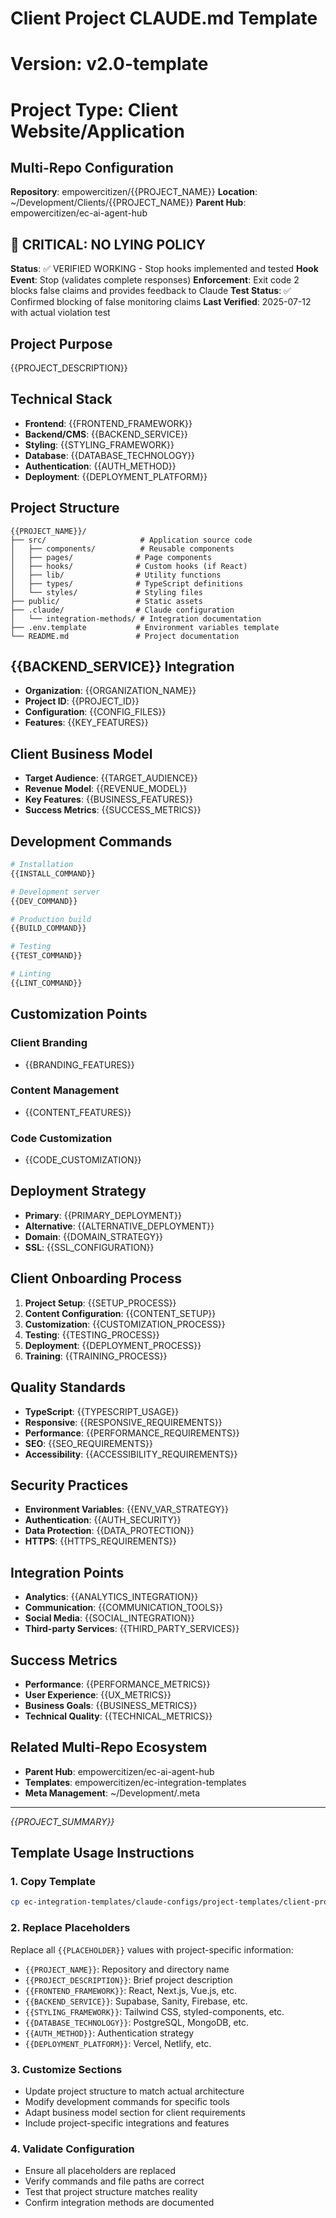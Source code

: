 # Client Project CLAUDE.md Template
# Version: v2.0-template
# Project Type: Client Website/Application

## Multi-Repo Configuration
**Repository**: empowercitizen/{{PROJECT_NAME}}
**Location**: ~/Development/Clients/{{PROJECT_NAME}}
**Parent Hub**: empowercitizen/ec-ai-agent-hub

## 🚨 CRITICAL: NO LYING POLICY
**Status**: ✅ VERIFIED WORKING - Stop hooks implemented and tested
**Hook Event**: Stop (validates complete responses) 
**Enforcement**: Exit code 2 blocks false claims and provides feedback to Claude
**Test Status**: ✅ Confirmed blocking of false monitoring claims
**Last Verified**: 2025-07-12 with actual violation test

## Project Purpose
{{PROJECT_DESCRIPTION}}

## Technical Stack
- **Frontend**: {{FRONTEND_FRAMEWORK}}
- **Backend/CMS**: {{BACKEND_SERVICE}}
- **Styling**: {{STYLING_FRAMEWORK}}
- **Database**: {{DATABASE_TECHNOLOGY}}
- **Authentication**: {{AUTH_METHOD}}
- **Deployment**: {{DEPLOYMENT_PLATFORM}}

## Project Structure
```
{{PROJECT_NAME}}/
├── src/                     # Application source code
│   ├── components/          # Reusable components
│   ├── pages/              # Page components
│   ├── hooks/              # Custom hooks (if React)
│   ├── lib/                # Utility functions
│   ├── types/              # TypeScript definitions
│   └── styles/             # Styling files
├── public/                 # Static assets
├── .claude/                # Claude configuration
│   └── integration-methods/ # Integration documentation
├── .env.template           # Environment variables template
└── README.md               # Project documentation
```

## {{BACKEND_SERVICE}} Integration
- **Organization**: {{ORGANIZATION_NAME}}
- **Project ID**: {{PROJECT_ID}}
- **Configuration**: {{CONFIG_FILES}}
- **Features**: {{KEY_FEATURES}}

## Client Business Model
- **Target Audience**: {{TARGET_AUDIENCE}}
- **Revenue Model**: {{REVENUE_MODEL}}
- **Key Features**: {{BUSINESS_FEATURES}}
- **Success Metrics**: {{SUCCESS_METRICS}}

## Development Commands
```bash
# Installation
{{INSTALL_COMMAND}}

# Development server
{{DEV_COMMAND}}

# Production build
{{BUILD_COMMAND}}

# Testing
{{TEST_COMMAND}}

# Linting
{{LINT_COMMAND}}
```

## Customization Points
### Client Branding
- {{BRANDING_FEATURES}}

### Content Management
- {{CONTENT_FEATURES}}

### Code Customization
- {{CODE_CUSTOMIZATION}}

## Deployment Strategy
- **Primary**: {{PRIMARY_DEPLOYMENT}}
- **Alternative**: {{ALTERNATIVE_DEPLOYMENT}}
- **Domain**: {{DOMAIN_STRATEGY}}
- **SSL**: {{SSL_CONFIGURATION}}

## Client Onboarding Process
1. **Project Setup**: {{SETUP_PROCESS}}
2. **Content Configuration**: {{CONTENT_SETUP}}
3. **Customization**: {{CUSTOMIZATION_PROCESS}}
4. **Testing**: {{TESTING_PROCESS}}
5. **Deployment**: {{DEPLOYMENT_PROCESS}}
6. **Training**: {{TRAINING_PROCESS}}

## Quality Standards
- **TypeScript**: {{TYPESCRIPT_USAGE}}
- **Responsive**: {{RESPONSIVE_REQUIREMENTS}}
- **Performance**: {{PERFORMANCE_REQUIREMENTS}}
- **SEO**: {{SEO_REQUIREMENTS}}
- **Accessibility**: {{ACCESSIBILITY_REQUIREMENTS}}

## Security Practices
- **Environment Variables**: {{ENV_VAR_STRATEGY}}
- **Authentication**: {{AUTH_SECURITY}}
- **Data Protection**: {{DATA_PROTECTION}}
- **HTTPS**: {{HTTPS_REQUIREMENTS}}

## Integration Points
- **Analytics**: {{ANALYTICS_INTEGRATION}}
- **Communication**: {{COMMUNICATION_TOOLS}}
- **Social Media**: {{SOCIAL_INTEGRATION}}
- **Third-party Services**: {{THIRD_PARTY_SERVICES}}

## Success Metrics
- **Performance**: {{PERFORMANCE_METRICS}}
- **User Experience**: {{UX_METRICS}}
- **Business Goals**: {{BUSINESS_METRICS}}
- **Technical Quality**: {{TECHNICAL_METRICS}}

## Related Multi-Repo Ecosystem
- **Parent Hub**: empowercitizen/ec-ai-agent-hub
- **Templates**: empowercitizen/ec-integration-templates
- **Meta Management**: ~/Development/.meta

---

*{{PROJECT_SUMMARY}}*

## Template Usage Instructions

### 1. Copy Template
```bash
cp ec-integration-templates/claude-configs/project-templates/client-project-template.md new-project/CLAUDE.md
```

### 2. Replace Placeholders
Replace all `{{PLACEHOLDER}}` values with project-specific information:

- `{{PROJECT_NAME}}`: Repository and directory name
- `{{PROJECT_DESCRIPTION}}`: Brief project description
- `{{FRONTEND_FRAMEWORK}}`: React, Next.js, Vue.js, etc.
- `{{BACKEND_SERVICE}}`: Supabase, Sanity, Firebase, etc.
- `{{STYLING_FRAMEWORK}}`: Tailwind CSS, styled-components, etc.
- `{{DATABASE_TECHNOLOGY}}`: PostgreSQL, MongoDB, etc.
- `{{AUTH_METHOD}}`: Authentication strategy
- `{{DEPLOYMENT_PLATFORM}}`: Vercel, Netlify, etc.

### 3. Customize Sections
- Update project structure to match actual architecture
- Modify development commands for specific tools
- Adapt business model section for client requirements
- Include project-specific integrations and features

### 4. Validate Configuration
- Ensure all placeholders are replaced
- Verify commands and file paths are correct
- Test that project structure matches reality
- Confirm integration methods are documented